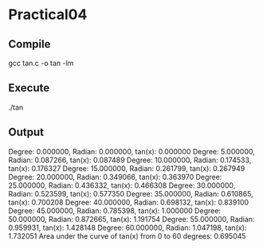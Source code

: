 # Practical04

## Compile
gcc tan.c -o tan -lm

## Execute
./tan

## Output
Degree: 0.000000, Radian: 0.000000, tan(x): 0.000000
Degree: 5.000000, Radian: 0.087266, tan(x): 0.087489
Degree: 10.000000, Radian: 0.174533, tan(x): 0.176327
Degree: 15.000000, Radian: 0.261799, tan(x): 0.267949
Degree: 20.000000, Radian: 0.349066, tan(x): 0.363970
Degree: 25.000000, Radian: 0.436332, tan(x): 0.466308
Degree: 30.000000, Radian: 0.523599, tan(x): 0.577350
Degree: 35.000000, Radian: 0.610865, tan(x): 0.700208
Degree: 40.000000, Radian: 0.698132, tan(x): 0.839100
Degree: 45.000000, Radian: 0.785398, tan(x): 1.000000
Degree: 50.000000, Radian: 0.872665, tan(x): 1.191754
Degree: 55.000000, Radian: 0.959931, tan(x): 1.428148
Degree: 60.000000, Radian: 1.047198, tan(x): 1.732051
Area under the curve of tan(x) from 0 to 60 degrees: 0.695045